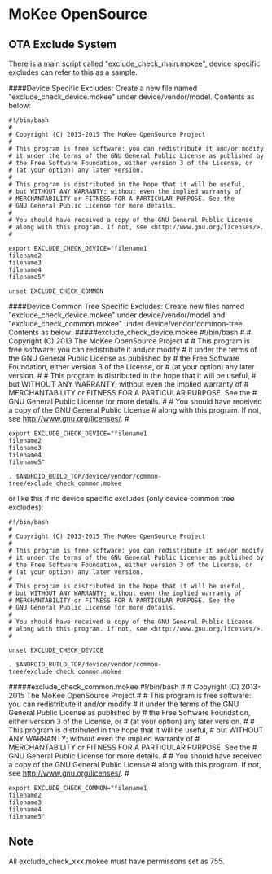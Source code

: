 MoKee OpenSource
================

OTA Exclude System
------------------
There is a main script called "exclude_check_main.mokee", device specific excludes can refer to this as a sample.

####Device Specific Excludes:
Create a new file named "exclude_check_device.mokee" under device/vendor/model. Contents as below:

	#!/bin/bash
	#
	# Copyright (C) 2013-2015 The MoKee OpenSource Project
	#
	# This program is free software: you can redistribute it and/or modify
	# it under the terms of the GNU General Public License as published by
	# the Free Software Foundation, either version 3 of the License, or
	# (at your option) any later version.
	#
	# This program is distributed in the hope that it will be useful,
	# but WITHOUT ANY WARRANTY; without even the implied warranty of
	# MERCHANTABILITY or FITNESS FOR A PARTICULAR PURPOSE. See the
	# GNU General Public License for more details.
	#
	# You should have received a copy of the GNU General Public License
	# along with this program. If not, see <http://www.gnu.org/licenses/>.
	#
	
	export EXCLUDE_CHECK_DEVICE="filename1
	filename2
	filename3
	filename4
	filename5"
	
	unset EXCLUDE_CHECK_COMMON

####Device Common Tree Specific Excludes:
Create new files named "exclude_check_device.mokee" under device/vendor/model and "exclude_check_common.mokee" under device/vendor/common-tree. Contents as below:
#####exclude_check_device.mokee
	#!/bin/bash
	#
	# Copyright (C) 2013 The MoKee OpenSource Project
	#
	# This program is free software: you can redistribute it and/or modify
	# it under the terms of the GNU General Public License as published by
	# the Free Software Foundation, either version 3 of the License, or
	# (at your option) any later version.
	#
	# This program is distributed in the hope that it will be useful,
	# but WITHOUT ANY WARRANTY; without even the implied warranty of
	# MERCHANTABILITY or FITNESS FOR A PARTICULAR PURPOSE. See the
	# GNU General Public License for more details.
	#
	# You should have received a copy of the GNU General Public License
	# along with this program. If not, see <http://www.gnu.org/licenses/>.
	#
	
	export EXCLUDE_CHECK_DEVICE="filename1
	filename2
	filename3
	filename4
	filename5"
	
	. $ANDROID_BUILD_TOP/device/vendor/common-tree/exclude_check_common.mokee

or like this if no device specific excludes (only device common tree excludes):

	#!/bin/bash
	#
	# Copyright (C) 2013-2015 The MoKee OpenSource Project
	#
	# This program is free software: you can redistribute it and/or modify
	# it under the terms of the GNU General Public License as published by
	# the Free Software Foundation, either version 3 of the License, or
	# (at your option) any later version.
 	#
	# This program is distributed in the hope that it will be useful,
	# but WITHOUT ANY WARRANTY; without even the implied warranty of
	# MERCHANTABILITY or FITNESS FOR A PARTICULAR PURPOSE. See the
	# GNU General Public License for more details.
	#
	# You should have received a copy of the GNU General Public License
	# along with this program. If not, see <http://www.gnu.org/licenses/>.
	#
	
	unset EXCLUDE_CHECK_DEVICE
	
	. $ANDROID_BUILD_TOP/device/vendor/common-tree/exclude_check_common.mokee

#####exclude_check_common.mokee
	#!/bin/bash
	#
	# Copyright (C) 2013-2015 The MoKee OpenSource Project
	#
	# This program is free software: you can redistribute it and/or modify
	# it under the terms of the GNU General Public License as published by
	# the Free Software Foundation, either version 3 of the License, or
	# (at your option) any later version.
	#
	# This program is distributed in the hope that it will be useful,
	# but WITHOUT ANY WARRANTY; without even the implied warranty of
	# MERCHANTABILITY or FITNESS FOR A PARTICULAR PURPOSE. See the
	# GNU General Public License for more details.
	#
	# You should have received a copy of the GNU General Public License
	# along with this program. If not, see <http://www.gnu.org/licenses/>.
	#
	
	export EXCLUDE_CHECK_COMMON="filename1
	filename2
	filename3
	filename4
	filename5"

Note
----------
All exclude_check_xxx.mokee must have permissons set as 755.
